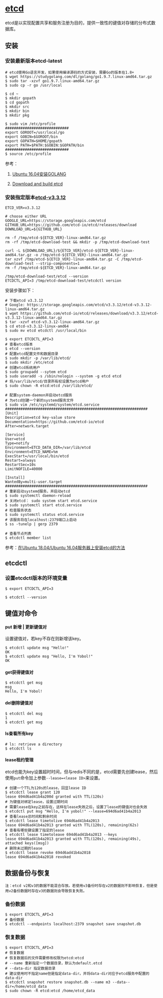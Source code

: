 # [etcd](https://coreos.com/etcd/)

etcd是以实现配置共享和服务注册为目的，提供一致性的键值对存储的分布式数据库。

## 安装

### 安装最新版本etcd-latest

```shell
# etcd使用Go语言开发，如果使用编译源码的方式安装，需要Go的版本在1.8+
$ wget https://studygolang.com/dl/golang/go1.9.7.linux-amd64.tar.gz
$ sudo tar -xzvf go1.9.7.linux-amd64.tar.gz
$ sudo cp -r go /usr/local

$ cd ~
$ mkdir gopath
$ cd gopath
$ mkdir src
$ mkdir bin
$ mkdir pkg

$ sudo vim /etc/profile
#############################
export GOROOT=/usr/local/go
export GOBIN=$GOROOT/bin
export GOPATH=$HOME/gopath
export PATH=$PATH:$GOBIN:$GOPATH/bin
#############################
$ source /etc/profile
```

参考：

1. [Ubuntu 16.04安装GOLANG](https://blog.csdn.net/h363659487/article/details/81812799)

2. [Download and build etcd](https://coreos.com/etcd/docs/latest/dl_build.html)

### 安装指定版本[etcd-v3.3.12](https://github.com/etcd-io/etcd/releases/tag/v3.3.12)

```shell
ETCD_VER=v3.3.12

# choose either URL
GOOGLE_URL=https://storage.googleapis.com/etcd
GITHUB_URL=https://github.com/etcd-io/etcd/releases/download
DOWNLOAD_URL=${GITHUB_URL}

rm -f /tmp/etcd-${ETCD_VER}-linux-amd64.tar.gz
rm -rf /tmp/etcd-download-test && mkdir -p /tmp/etcd-download-test

curl -L ${DOWNLOAD_URL}/${ETCD_VER}/etcd-${ETCD_VER}-linux-amd64.tar.gz -o /tmp/etcd-${ETCD_VER}-linux-amd64.tar.gz
tar xzvf /tmp/etcd-${ETCD_VER}-linux-amd64.tar.gz -C /tmp/etcd-download-test --strip-components=1
rm -f /tmp/etcd-${ETCD_VER}-linux-amd64.tar.gz

/tmp/etcd-download-test/etcd --version
ETCDCTL_API=3 /tmp/etcd-download-test/etcdctl version
```

安装步骤如下：

```shell
# 下载etcd v3.3.12
# Google: https://storage.googleapis.com/etcd/v3.3.12/etcd-v3.3.12-linux-amd64.tar.gz
$ wget https://github.com/etcd-io/etcd/releases/download/v3.3.12/etcd-v3.3.12-linux-amd64.tar.gz
$ tar -xzvf etcd-v3.3.12-linux-amd64.tar.gz
$ cd etcd-v3.3.12-linux-amd64
$ sudo mv etcd etcdctl /usr/local/bin

$ export ETCDCTL_API=3
# 查看etcd版本
$ etcd --version
# 配置etcd配置文件和数据目录
$ sudo mkdir -p /var/lib/etcd/
$ sudo mkdir /etc/etcd
# 创建etcd系统用户
$ sudo groupadd --sytem etcd
$ sudo useradd -s /sbin/nologin --system -g etcd etcd
# 将/var/lib/etcd/目录所有权设置为etcd用户
$ sudo chown -R etcd:etcd /var/lib/etcd/

# 配置system-daemon并启动etcd服务
# 为etcd创建一个新的systemd服务文件
$ sudo vim /etc/systemd/system/etcd.service
#################################################################
[Unit]
Description=etcd key-value store
Documentation=https://github.com/etcd-io/etcd
After=network.target

[Service]
User=etcd
Type=notify
Environment=ETCD_DATA_DIR=/var/lib/etcd
Environment=ETCD_NAME=%m
ExecStart=/usr/local/bin/etcd
Restart=always
RestartSec=10s
LimitNOFILE=40000

[Install]
WantedBy=multi-user.target
#################################################################
# 重新启动systemd服务，并启动etcd
$ sudo systemctl daemon-reload
# 关闭etcd： sudo system start etcd.service
$ sudo systemctl start etcd.service
# 检查服务状态
$ sudo systemctl status etcd.service
# 该服务将在localhost:2379端口上启动
$ ss -tunelp | gerp 2379

# 查看节点列表
$ etcdctl member list
```

参考：[在Ubuntu 18.04/Ubuntu 16.04服务器上安装etcd的方法](https://ywnz.com/linuxyffq/3953.html)

## etcdctl

### 设置etcdctl版本的环境变量

```shell
$ export ETCDCTL_API=3

$ etcdctl --version
```

## 键值对命令

#### put 新增 | 更新键值对

设置键值对，若key不存在则新增该key。

```shell
$ etcdctl update msg "Hello!"
OK
$ etcdctl update msg "Hello, I'm Yobol!"
OK
```

#### get获得键值对

```shell
$ etcdctl get msg
msg
Hello, I'm Yobol!
```

#### del删除键值对

```shell
$ etcdctl del msg
1
$ etcdctl get msg
```

#### ls查看所有key

```shell
# ls: retrieve a directory
$ etcdctl ls
```

#### lease租约管理

etcd也能为key设置超时时间，但与redis不同的是，etcd需要先创建lease，然后使用`put`命令加上参数`--lease=<lease ID>`来设置。

```shell
# 创建一个TTL为120s的lease，回显lease ID
$ etcdctl lease grant 120
lease 694d6ad41b4a200d granted with TTL(120s)
# 为键值对绑定lease，设置过期时间
# 需要lease在key之前存在，这样在lease失效之后，设置了lease的键值对也会失效
$ etcdctl put msg "Hello, I'm yobol!" --lease=694d6ad41b4a2013
# 查看lease总时间和剩余时间
$ etcdctl lease timetolive 694d6ad41b4a2013
lease 694d6ad41b4a2013 granted with TTL(120s), remaining(62s)
# 查看有哪些键设置了指定的lease
$ etcdctl lease timetoleave 694d6ad41b4a2013 --keys
lease 694d6ad41b4a2013 granted with TTL(120s), remaining(49s), attached keys([msg])
# 删除未过期的lease
$ etcdctl lease revoke 694d6ad41b4a2018
lease 694d6ad41b4a2018 revoked
```

## 数据备份与恢复

`注：etcd v2和v3的数据不能混合存放。若使用v3备份时存在v2的数据则不影响恢复，但是使用v2备份数据时存在v3的数据则会导致恢复失败。`

### 备份数据

```shell
$ export ETCDCTL_API=3
# 备份数据
$ etcdctl --endpoints localhost:2379 snapshot save snapshot.db
```

### 恢复数据

```shell
$ export ETCDCTL_API=3
# 恢复数据
# 恢复数据后的文件需要修改权限为etcd:etcd
# --name 重新指定一个数据目录，默认为default.etcd
# --data-dir 指定数据目录
# 建议使用时不指定name但是指定data-dir。并将data-dir对应于etcd服务中配置的data-dir
$ etcdctl snapshot restore snapshot.db --name m3 --data--dir=/home/etcd_data
$ sudo chown -R etcd:etcd /home/etcd_data
```

